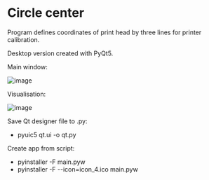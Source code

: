 # Circle center

Program defines coordinates of print head by three lines for printer calibration.

Desktop version created with PyQt5.

Main window:

![image](https://github.com/khamzovich/axis5d_circle/raw/master/images/5_axis_circle_window.PNG)

Visualisation:

![image](https://github.com/khamzovich/axis5d_circle/raw/master/images/diagram.PNG)

Save Qt designer file to .py:

* pyuic5 qt.ui -o qt.py

Create app from script:

* pyinstaller -F main.pyw
* pyinstaller -F --icon=icon_4.ico main.pyw
